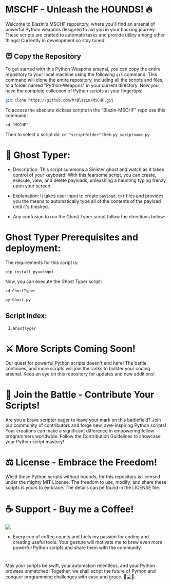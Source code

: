 # MSCHF - Unleash the HOUNDS! 🔥

Welcome to Blazin's MSCHF repository, where you'll find an arsenal of powerful Python weapons designed to aid you in your hacking journey. These scripts are crafted to automate tasks and provide utility among other things! Currently in development so stay tuned!



## 😈 Copy the Repository

To get started with this Python Weapons arsenal, you can copy the entire repository to your local machine using the following `git` command:
This command will clone the entire repository, including all the scripts and files, to a folder named "Python-Weapons" in your current directory. Now you have the complete collection of Python scripts at your fingertips!

```bash
git clone https://github.com/MrBlazin/MSCHF.git
```
To access the absolute kickass scripts in the "Blazin-MSCHF" repo use this command:
```
cd "MSCHF"
```
Then to select a script do: `cd "scriptfolder"` then `py scriptname.py`


# 👻 Ghost Typer:
* Description: This script summons a Sinister ghost and watch as it takes control of your keyboard! With this fearsome script, you can create, execute, view, and delete payloads, unleashing a haunting typing frenzy upon your screen.
  
* Explanation: It takes user input to create `payload.txt` files and provides you the means to automatically type all of the contents of the payload until it's finished.

* Any confusion to run the Ghost Typer script follow the directions below:
  
# Ghost Typer Prerequisites and deployment:

The requirements for this script is:
```bash
pip install pyautogui
```
Now, you can execute the Ghost Typer script:
```
cd GhostTyper

py Ghost.py
```
## Script index:
1. `GhostTyper`
#

# ⚔️ More Scripts Coming Soon!
Our quest for powerful Python scripts doesn't end here! The battle continues, and more scripts will join the ranks to bolster your coding arsenal. Keep an eye on this repository for updates and new additions!

# 🤝 Join the Battle - Contribute Your Scripts!
Are you a brave scripter eager to leave your mark on this battlefield? Join our community of contributors and forge new, awe-inspiring Python scripts! Your creations can make a significant difference in empowering fellow programmers worldwide. Follow the Contribution Guidelines to showcase your Python script mastery!

# ⚖️ License - Embrace the Freedom!
Wield these Python scripts without bounds, for this repository is licensed under the mighty MIT License. The freedom to use, modify, and share these scripts is yours to embrace. The details can be found in the LICENSE file.

# ☕ Support - Buy me a Coffee!

<a href="https://www.buymeacoffee.com/MrBlazin"><img src="https://img.buymeacoffee.com/button-api/?text=Buy me a coffee&emoji=☕&slug=MrBlazin&button_colour=FF5F5F&font_colour=ffffff&font_family=Arial&outline_colour=000000&coffee_colour=FFDD00" /></a>

* Every cup of coffee counts and fuels my passion for coding and creating useful tools. Your gesture will motivate me to brew even more powerful Python scripts and share them with the community.
  
# 
May your scripts be swift, your automation relentless, and your Python prowess unmatched! Together, we shall script the future of Python and conquer programming challenges with ease and grace. 🚀💻💥
